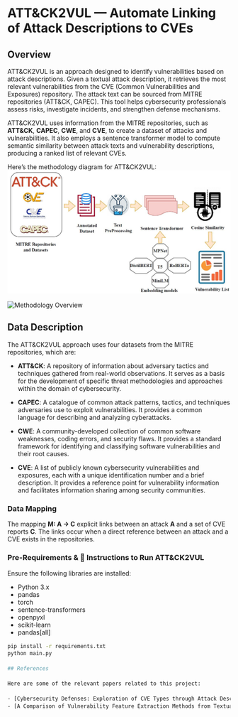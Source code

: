 # ATT&CK2VUL — Automate Linking of Attack Descriptions to CVEs

## Overview
ATT&CK2VUL is an approach designed to identify vulnerabilities based on attack descriptions. Given a textual attack description, it retrieves the most relevant vulnerabilities from the CVE (Common Vulnerabilities and Exposures) repository. The attack text can be sourced from MITRE repositories (ATT&CK, CAPEC). This tool helps cybersecurity professionals assess risks, investigate incidents, and strengthen defense mechanisms.

ATT&CK2VUL uses information from the MITRE repositories, such as **ATT&CK**, **CAPEC**, **CWE**, and **CVE**, to create a dataset of attacks and vulnerabilities. It also employs a sentence transformer model to compute semantic similarity between attack texts and vulnerability descriptions, producing a ranked list of relevant CVEs.

Here’s the methodology diagram for ATT&CK2VUL:
![Methodology Diagram](Methodology.JPG?raw=true)

![Methodology Overview](Methodology2.JPG?raw=true)

## Data Description

The ATT&CK2VUL approach uses four datasets from the MITRE repositories, which are:

- **ATT&CK**: A repository of information about adversary tactics and techniques gathered from real-world observations. It serves as a basis for the development of specific threat methodologies and approaches within the domain of cybersecurity.
  
- **CAPEC**: A catalogue of common attack patterns, tactics, and techniques adversaries use to exploit vulnerabilities. It provides a common language for describing and analyzing cyberattacks.
  
- **CWE**: A community-developed collection of common software weaknesses, coding errors, and security flaws. It provides a standard framework for identifying and classifying software vulnerabilities and their root causes.
  
- **CVE**: A list of publicly known cybersecurity vulnerabilities and exposures, each with a unique identification number and a brief description. It provides a reference point for vulnerability information and facilitates information sharing among security communities.

### Data Mapping
The mapping **M: A → C** explicit links between an attack **A** and a set of CVE reports **C**. The links occur when a direct reference between an attack and a CVE exists in the repositories.  



### Pre-Requirements & 🔧 Instructions to Run ATT&CK2VUL

Ensure the following libraries are installed:

- Python 3.x
- pandas
- torch
- sentence-transformers
- openpyxl
- scikit-learn
- pandas[all]

```bash
pip install -r requirements.txt
python main.py

## References

Here are some of the relevant papers related to this project:

- [Cybersecurity Defenses: Exploration of CVE Types through Attack Descriptions](https://ieeexplore.ieee.org/abstract/document/10803317)
- [A Comparison of Vulnerability Feature Extraction Methods from Textual Attack Patterns](https://ieeexplore.ieee.org/abstract/document/10803510)



